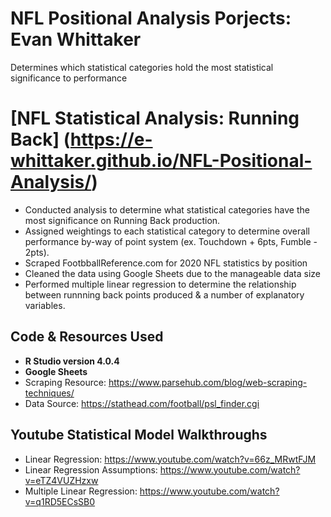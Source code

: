# NFL Positional Analysis Porjects: Evan Whittaker
Determines which statistical categories hold the most statistical significance to performance

# [NFL Statistical Analysis: Running Back] (https://e-whittaker.github.io/NFL-Positional-Analysis/)
* Conducted analysis to determine what statistical categories have the most significance on Running Back production.
* Assigned weightings to each statistical category to determine overall performance by-way of point system (ex. Touchdown + 6pts, Fumble - 2pts).
* Scraped FootbballReference.com for 2020 NFL statistics by position
* Cleaned the data using Google Sheets due to the manageable data size
* Performed multiple linear regression to determine the relationship between runnning back points produced & a number of explanatory variables.

## Code & Resources Used
* **R Studio version 4.0.4**
* **Google Sheets**
* Scraping Resource: https://www.parsehub.com/blog/web-scraping-techniques/ 
* Data Source: https://stathead.com/football/psl_finder.cgi 

## Youtube Statistical Model Walkthroughs
* Linear Regression: https://www.youtube.com/watch?v=66z_MRwtFJM
* Linear Regression Assumptions: https://www.youtube.com/watch?v=eTZ4VUZHzxw
* Multiple Linear Regression: https://www.youtube.com/watch?v=q1RD5ECsSB0
